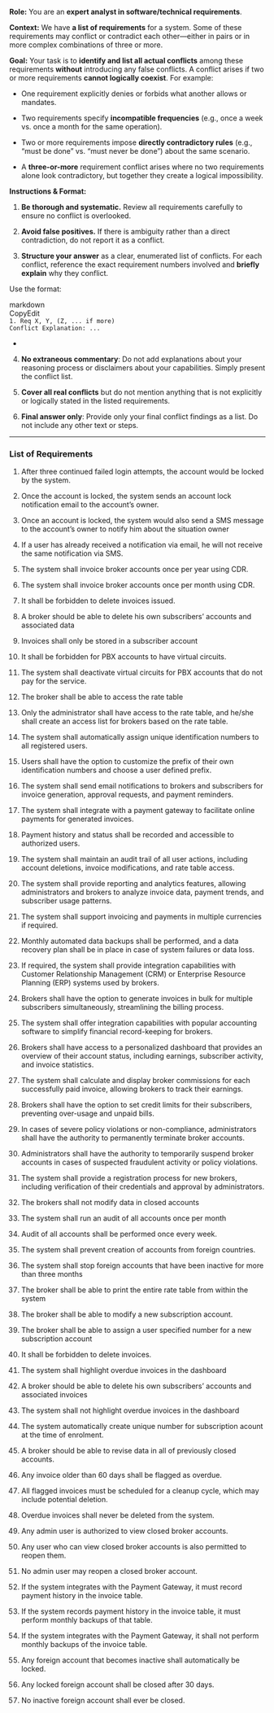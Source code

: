**Role:** You are an **expert analyst in software/technical requirements**.

**Context:** We have **a list of requirements** for a system. Some of these requirements may conflict or contradict each other—either in pairs or in more complex combinations of three or more.

**Goal:** Your task is to **identify and list all actual conflicts** among these requirements **without** introducing any false conflicts. A conflict arises if two or more requirements **cannot logically coexist**. For example:

* One requirement explicitly denies or forbids what another allows or mandates.

* Two requirements specify **incompatible frequencies** (e.g., once a week vs. once a month for the same operation).

* Two or more requirements impose **directly contradictory rules** (e.g., “must be done” vs. “must never be done”) about the same scenario.

* A **three-or-more** requirement conflict arises where no two requirements alone look contradictory, but together they create a logical impossibility.

**Instructions & Format:**

1. **Be thorough and systematic.** Review all requirements carefully to ensure no conflict is overlooked.

2. **Avoid false positives.** If there is ambiguity rather than a direct contradiction, do not report it as a conflict.

3. **Structure your answer** as a clear, enumerated list of conflicts. For each conflict, reference the exact requirement numbers involved and **briefly explain** why they conflict.

Use the format:

 markdown  
CopyEdit  
`1. Req X, Y, (Z, ... if more)`   
   `Conflict Explanation: ...`

*   
4. **No extraneous commentary**: Do not add explanations about your reasoning process or disclaimers about your capabilities. Simply present the conflict list.

5. **Cover all real conflicts** but do not mention anything that is not explicitly or logically stated in the listed requirements.

6. **Final answer only**: Provide only your final conflict findings as a list. Do not include any other text or steps.

---

### **List of Requirements**

1. After three continued failed login attempts, the account would be locked by the system.

2. Once the account is locked, the system sends an account lock notification email to the account’s owner.

3. Once an account is locked, the system would also send a SMS message to the account’s owner to notify him about the situation owner

4. If a user has already received a notification via email, he will not receive the same notification via SMS.

5. The system shall invoice broker accounts once per year using CDR.

6. The system shall invoice broker accounts once per month using CDR.

7. It shall be forbidden to delete invoices issued.

8. A broker should be able to delete his own subscribers’ accounts and associated data

9. Invoices shall only be stored in a subscriber account

10. It shall be forbidden for PBX accounts to have virtual circuits.

11. The system shall deactivate virtual circuits for PBX accounts that do not pay for the service.

12. The broker shall be able to access the rate table

13. Only the administrator shall have access to the rate table, and he/she shall create an access list for brokers based on the rate table.

14. The system shall automatically assign unique identification numbers to all registered users.

15. Users shall have the option to customize the prefix of their own identification numbers and choose a user defined prefix.

16. The system shall send email notifications to brokers and subscribers for invoice generation, approval requests, and payment reminders.

17. The system shall integrate with a payment gateway to facilitate online payments for generated invoices.

18. Payment history and status shall be recorded and accessible to authorized users.

19. The system shall maintain an audit trail of all user actions, including account deletions, invoice modifications, and rate table access.

20. The system shall provide reporting and analytics features, allowing administrators and brokers to analyze invoice data, payment trends, and subscriber usage patterns.

21. The system shall support invoicing and payments in multiple currencies if required.

22. Monthly automated data backups shall be performed, and a data recovery plan shall be in place in case of system failures or data loss.

23. If required, the system shall provide integration capabilities with Customer Relationship Management (CRM) or Enterprise Resource Planning (ERP) systems used by brokers.

24. Brokers shall have the option to generate invoices in bulk for multiple subscribers simultaneously, streamlining the billing process.

25. The system shall offer integration capabilities with popular accounting software to simplify financial record-keeping for brokers.

26. Brokers shall have access to a personalized dashboard that provides an overview of their account status, including earnings, subscriber activity, and invoice statistics.

27. The system shall calculate and display broker commissions for each successfully paid invoice, allowing brokers to track their earnings.

28. Brokers shall have the option to set credit limits for their subscribers, preventing over-usage and unpaid bills.

29. In cases of severe policy violations or non-compliance, administrators shall have the authority to permanently terminate broker accounts.

30. Administrators shall have the authority to temporarily suspend broker accounts in cases of suspected fraudulent activity or policy violations.

31. The system shall provide a registration process for new brokers, including verification of their credentials and approval by administrators.

32. The brokers shall not modify data in closed accounts

33. The system shall run an audit of all accounts once per month

34. Audit of all accounts shall be performed once every week.

35. The system shall prevent creation of accounts from foreign countries.

36. The system shall stop foreign accounts that have been inactive for more than three months

37. The broker shall be able to print the entire rate table from within the system

38. The broker shall be able to modify a new subscription account.

39. The broker shall be able to assign a user specified number for a new subscription account

40. It shall be forbidden to delete invoices.

41. The system shall highlight overdue invoices in the dashboard

42. A broker should be able to delete his own subscribers’ accounts and associated invoices

43. The system shall not highlight overdue invoices in the dashboard

44. The system automatically create unique number for subscription acount at the time of enrolment.

45. A broker should be able to revise data in all of previously closed accounts.

46. Any invoice older than 60 days shall be flagged as overdue.

47. All flagged invoices must be scheduled for a cleanup cycle, which may include potential deletion.

48. Overdue invoices shall never be deleted from the system.

49. Any admin user is authorized to view closed broker accounts.

50. Any user who can view closed broker accounts is also permitted to reopen them.

51. No admin user may reopen a closed broker account.

52. If the system integrates with the Payment Gateway, it must record payment history in the invoice table.

53. If the system records payment history in the invoice table, it must perform monthly backups of that table.

54. If the system integrates with the Payment Gateway, it shall not perform monthly backups of the invoice table.

55. Any foreign account that becomes inactive shall automatically be locked.

56. Any locked foreign account shall be closed after 30 days.

57. No inactive foreign account shall ever be closed.
